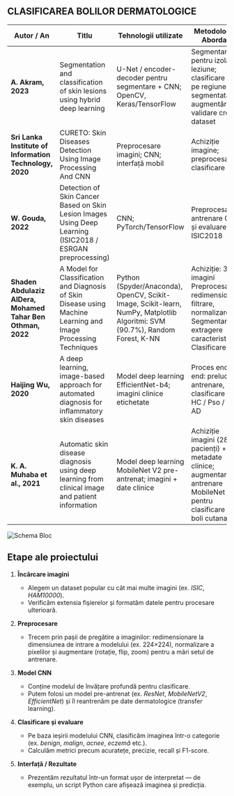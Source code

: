 ## CLASIFICAREA BOLILOR DERMATOLOGICE

| Autor / An | Titlu | Tehnologii utilizate | Metodologie / Abordare | Limitări | Rezultate | Comentarii |
|-------------|--------|----------------------|--------------------------|-----------|------------|-------------|
| **A. Akram, 2023** | Segmentation and classification of skin lesions using hybrid deep learning | U-Net / encoder-decoder pentru segmentare + CNN; OpenCV, Keras/TensorFlow | Segmentare pentru izolare leziune; clasificare CNN pe regiunea segmentată; augmentări și validare cross-dataset | Segmentarea poate eșua dacă imaginea nu este perfectă | Rezultate mai bune datorită folosirii segmentării înaintea clasificării | U-Net ajută la restituirea imaginii originale, combinând caracteristici low-level și high-level |
| **Sri Lanka Institute of Information Technology, 2020** | CURETO: Skin Diseases Detection Using Image Processing And CNN | Preprocesare imagini; CNN; interfață mobil | Achiziție imagine; preprocesare; clasificare CNN | Validare clinică; defecte în imagini | Skin sensitivity = 95.7%<br>Acne density = 85.1% | Cel mai apropiat de proiectul nostru |
| **W. Gouda, 2022** | Detection of Skin Cancer Based on Skin Lesion Images Using Deep Learning (ISIC2018 / ESRGAN preprocessing) | CNN; PyTorch/TensorFlow | Preprocesare, antrenare CNN și evaluare pe ISIC2018 | Necesită validare clinică | Rezultate îmbunătățite datorită ESRGAN | ESRGAN – tehnologie AI pentru îmbunătățirea rezoluției imaginilor |
| **Shaden Abdulaziz AlDera, Mohamed Tahar Ben Othman, 2022** | A Model for Classification and Diagnosis of Skin Disease using Machine Learning and Image Processing Techniques | Python (Spyder/Anaconda), OpenCV, Scikit-Image, Scikit-learn, NumPy, Matplotlib<br>Algoritmi: SVM (90.7%), Random Forest, K-NN | Achiziție: 377 imagini<br>Preprocesare: redimensionare, filtrare, normalizare<br>Segmentare și extragere caracteristici<br>Clasificare ML | Set de date mic și puțin divers | SVM – cea mai mare acuratețe; RF – cea mai bună pt. acnee; K-NN – 67.1% medie | Lipsesc detalii despre tonuri de piele, aparat foto, iluminare |
| **Haijing Wu, 2020** | A deep learning, image-based approach for automated diagnosis for inflammatory skin diseases | Model deep learning EfficientNet-b4; imagini clinice etichetate | Proces end-to-end: prelucrare, antrenare, clasificare în HC / Pso / Ecz-AD | Se concentrează doar pe boli inflamatorii; posibilă dependență de dataset | Acuratețe generală 95.80% ± 0.09%<br>Pso 89.46%, Ecz/AD 92.57% | Model performant, dar necesită validare pe seturi mai diverse |
| **K. A. Muhaba et al., 2021** | Automatic skin disease diagnosis using deep learning from clinical image and patient information | Model deep learning MobileNet V2 pre-antrenat; imagini + date clinice | Achiziție imagini (286 pacienți) + metadate clinice; augmentare; antrenare MobileNet V2 pentru clasificare a 5 boli cutanate | Date dintr-un singur set; lipsă diversitate; dependență de meta-date | Acuratețe 97.5%; Sensibilitate 97.7%; Precizie 97.7% | Util în medii cu resurse reduse; combinația imagini + date clinice e foarte eficientă |


![Schema Bloc](images/SchemaPI.drawio.png)

##  Etape ale proiectului

1. **Încărcare imagini**  
   - Alegem un dataset popular cu cât mai multe imagini (ex. *ISIC*, *HAM10000*).  
   - Verificăm extensia fișierelor și formatăm datele pentru procesare ulterioară.

2. **Preprocesare**  
   - Trecem prin pașii de pregătire a imaginilor: redimensionare la dimensiunea de intrare a modelului (ex. 224×224), normalizare a pixelilor și augmentare (rotație, flip, zoom) pentru a mări setul de antrenare.

3. **Model CNN**  
   - Conține modelul de învățare profundă pentru clasificare.  
   - Putem folosi un model pre-antrenat (ex. *ResNet*, *MobileNetV2*, *EfficientNet*) și îl reantrenăm pe date dermatologice (transfer learning).

4. **Clasificare și evaluare**  
   - Pe baza ieșirii modelului CNN, clasificăm imaginea într-o categorie (ex. *benign*, *malign*, *acnee*, *eczemă* etc.).  
   - Calculăm metrici precum acuratețe, precizie, recall și F1-score.

5. **Interfață / Rezultate**  
   - Prezentăm rezultatul într-un format ușor de interpretat — de exemplu, un script Python care afișează imaginea și predicția.
